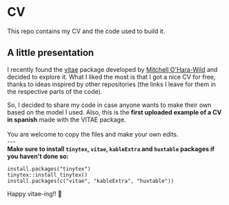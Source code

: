 # CV
This repo contains my CV and the code used to build it.

## A little presentation
I recently found the [vitae](https://github.com/mitchelloharawild/vitae) package developed by [Mitchell O'Hara-Wild](https://github.com/mitchelloharawild) and decided to explore it.
What I liked the most is that I got a nice CV for free, thanks to ideas inspired by other repositories (the links I leave for them in the respective parts of the code). <br>

So, I decided to share my code in case anyone wants to make their own based on the model I used. Also, this is the **first uploaded example of a CV in spanish** made with the VITAE package.<br>
<br>
You are welcome to copy the files and make your own edits.
<br>
--- <br>
**Make sure to install <code>tinytex</code>, <code>vitae</code>, <code>kableExtra</code> and <code>huxtable</code> packages if you haven't done so:**
                                                                                                              
``` 
install.packages("tinytex")
tinytex::install_tinytex()
install.packages(c("vitae", "kableExtra", "huxtable"))
```
                                                                                                            
Happy vitae-ing!! 👋
